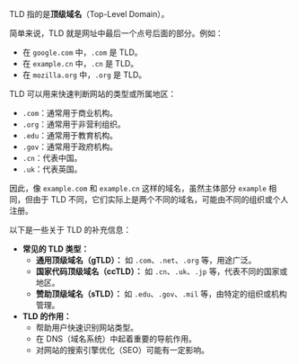 TLD 指的是**顶级域名**（Top-Level Domain）。

简单来说，TLD 就是网址中最后一个点号后面的部分。例如：

- 在 `google.com` 中，`.com` 是 TLD。
- 在 `example.cn` 中，`.cn` 是 TLD。
- 在 `mozilla.org` 中，`.org` 是 TLD。

TLD 可以用来快速判断网站的类型或所属地区：

- `.com`：通常用于商业机构。
- `.org`：通常用于非营利组织。
- `.edu`：通常用于教育机构。
- `.gov`：通常用于政府机构。
- `.cn`：代表中国。
- `.uk`：代表英国。

因此，像 `example.com` 和 `example.cn` 这样的域名，虽然主体部分 `example` 相同，但由于 TLD 不同，它们实际上是两个不同的域名，可能由不同的组织或个人注册。

以下是一些关于 TLD 的补充信息：

- **常见的 TLD 类型：**
    - **通用顶级域名（gTLD）：** 如 `.com`、`.net`、`.org` 等，用途广泛。
    - **国家代码顶级域名（ccTLD）：** 如 `.cn`、`.uk`、`.jp` 等，代表不同的国家或地区。
    - **赞助顶级域名（sTLD）：** 如 `.edu`、`.gov`、`.mil` 等，由特定的组织或机构管理。
- **TLD 的作用：**
    - 帮助用户快速识别网站类型。
    - 在 DNS（域名系统）中起着重要的导航作用。
    - 对网站的搜索引擎优化（SEO）可能有一定影响。